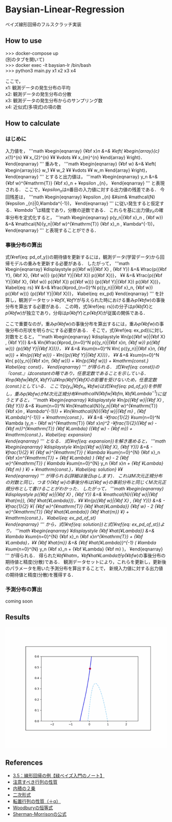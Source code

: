 # Baysian-Linear-Regression
ベイズ線形回帰のフルスクラッチ実装

## How to use
\>\>\> docker-compose up  
(別のタブを開いて)  
\>\>\> docker exec -it baysian-lr /bin/bash  
\>\>\> python3 main.py x1 x2 x3 x4  

ここで，  
x1: 観測データの発生分布の平均  
x2: 観測データの発生分布の分散  
x3: 観測データの発生分布からのサンプリング数  
x4: 近似式(多項式)の項の数  

## How to calculate
### はじめに
入力値を，
'''math
¥begin{eqnarray}
    {¥bf x}_n &=&
        ¥left(
            ¥begin{array}{c}
                x_{1}^{n} ¥¥
                x_{2}^{n} ¥¥
                ¥vdots ¥¥
                x_{m}^{n}
            ¥end{array}
        ¥right)．
¥end{eqnarray}
'''
重みを，
'''math
¥begin{eqnarray}
    {¥bf w} &=&
        ¥left(
            ¥begin{array}{c}
                w_1 ¥¥
                w_2 ¥¥
                ¥vdots ¥¥
                w_m
            ¥end{array}
        ¥right)，
¥end{eqnarray}
'''
とすると出力値は，
'''math
¥begin{eqnarray}
    y_n &=& {¥bf w}^{¥mathrm{T}} {¥bf x}_n + ¥epsilon _{n}，
¥end{eqnarray}
'''
と表現される．
ここで，$¥epsilon _{n}$はn番目の入力値に対する出力値の残差である．
今回残差は，
'''math
¥begin{eqnarray}
    ¥epsilon _{n} &¥sim& ¥mathcal{N}(¥epsilon _{n}|0,¥lambda^{-1})，
¥end{eqnarray}
'''
に従い発生すると仮定する．$¥lambda^{-1}$は精度であり，分散の逆数である．
これらを基に出力値$y_n$の確率分布を定式化すると，
'''math
¥begin{eqnarray}
    p(y_n|{¥bf x}_n , {¥bf w}) &=& ¥mathcal{N}(y_n|{¥bf w}^{¥mathrm{T}} {¥bf x}_n , ¥lambda^{-1})，
¥end{eqnarray}
'''
と表現することができる．

### 事後分布の算出
式(¥ref{eq: pd_of_y})の期待値を更新するには，観測データ(学習データ)から回帰モデルの重みを更新する必要がある．
したがって，
'''math
¥begin{eqnarray}
    ¥displaystyle 
    p({¥bf w}|{¥bf X} , {¥bf Y}) &=& ¥frac{p({¥bf Y}, {¥bf X}, {¥bf w})} {p({¥bf Y}|{¥bf X}) p({¥bf X})}，  ¥¥
                                 &=& ¥frac{p({¥bf Y}|{¥bf X}, {¥bf w}) p({¥bf X}) p({¥bf w})} {p({¥bf Y}|{¥bf X}) p({¥bf X})}，¥label{eq: rs} ¥¥
                                 &=& ¥frac{¥prod_{n=0}^N p({y_n}|{¥bf x}_n, {¥bf w}) p({¥bf w})} {p({¥bf Y}|{¥bf X})}， ¥label{eq: ex_pd}
¥end{eqnarray}
'''
を計算し，観測データセット${¥bf X}, {¥bf Y}$が与えられた時における重み$p({¥bf w})$の事後分布を算出する必要がある．
この時，式(¥ref{eq: rs})の分子は$p({¥bf X})$と$p({¥bf w})$が独立であり，分母は$p({¥bf Y})$と$p({¥bf X})$が従属の関係である．

ここで重要なのが，重み$p({¥bf w})$の事後分布を算出するには，重み$p({¥bf w})$の事後分布の形状を明らかにする必要がある．
そこで，式(¥ref{eq: ex_pd})に対し対数をとると，
'''math
¥begin{eqnarray}
    ¥displaystyle 
    ¥ln{p({¥bf w}|{¥bf X} , {¥bf Y})} &=& ¥ln{¥frac{¥prod_{n=0}^N p({y_n}|{¥bf x}_n, {¥bf w}) p({¥bf w})} {p({¥bf Y}|{¥bf X})}}，  ¥¥
                                      &=& ¥sum_{n=0}^N ¥ln{ p({y_n}|{¥bf x}_n, {¥bf w})} + ¥ln{p({¥bf w})} - ¥ln{{p({¥bf Y}|{¥bf X})}}， ¥¥
                                      &=& ¥sum_{n=0}^N ¥ln{ p({y_n}|{¥bf x}_n, {¥bf w})} + ¥ln{p({¥bf w})} + ¥mathrm{const.} ¥label{eq: const}，
¥end{eqnarray}
'''
が得られる．
式(¥ref{eq: const})の『const.』はconstantの略であり，任意定数であることを示している．
$¥ln{p({¥bf w}|{¥bf X} , {¥bf Y})}$は$¥ln{{p({¥bf Y}|{¥bf X})}}$の影響を受けないため，任意定数(const.)としている．
ここで$p({y_n}|{¥bf x}_n, {¥bf w})$は式(¥ref{eq: pd_of_y})を参照し，重み$p({¥bf w})$がM次元正規分布$¥mathcal{N}({¥bf w}|{¥bf m} , {¥bf ¥Lambda}^{-1})$に従うとすると，
'''math
¥begin{eqnarray}
    ¥displaystyle 
    ¥ln{p({¥bf w}|{¥bf X} , {¥bf Y})} &=& ¥sum_{n=0}^N ¥ln{¥mathcal{N}(y_n|{¥bf w}^{¥mathrm{T}} {¥bf x}_n , ¥lambda^{-1})} + ¥ln{¥mathcal{N}({¥bf w}|{¥bf m} , {¥bf ¥Lambda}^{-1})} + ¥mathrm{const.}，  ¥¥
                                      &=& -¥frac{1}{2} ¥sum_{n=0}^N ¥lambda (y_n - {¥bf w}^{¥mathrm{T}} {¥bf x}_n)^2 -¥frac{1}{2}({¥bf w} - {¥bf m})^{¥mathrm{T}} {¥bf ¥Lambda} ({¥bf w} - {¥bf m}) + ¥mathrm{const.}，¥label{eq: expansion}                                                 
¥end{eqnarray}
'''
となる．
式(¥ref{eq: expansion})を解き進めると，
'''math
¥begin{eqnarray}
    ¥displaystyle 
    ¥ln{p({¥bf w}|{¥bf X}, {¥bf Y})} &=& - ¥frac{1}{2} ¥{ {¥bf w}^{¥mathrm{T}} ( ¥lambda ¥sum_{n=0}^{N} {¥bf x}_n {¥bf x}_n^{¥mathrm{T}} + {¥bf ¥Lambda} ) {¥bf w}
                                         - 2 {¥bf w}^{¥mathrm{T}} ( ¥lambda ¥sum_{n=0}^{N} y_n {¥bf x}_n + {¥bf ¥Lambda} {¥bf m} ) ¥} + ¥mathrm{const.}，¥label{eq: solution}  ¥¥                                            
¥end{eqnarray}
'''
が得られる(詳細は後日upします)．
これはM次元正規分布の対数と同じ，つまり{¥bf w}の事後分布は{¥bf w}の事前分布と同じくM次元正規分布として書けることがわかった．
したがって，
'''math
¥begin{eqnarray}
    ¥displaystyle 
    p({¥bf w}|{¥bf X} , {¥bf Y}) &=& ¥mathcal{N}({¥bf w}|{¥bf ¥hat{m}}, {¥bf ¥hat{¥Lambda}})，¥¥
    ¥ln{p({¥bf w}|{¥bf X} , {¥bf Y})} &=&  - ¥frac{1}{2} ¥{ {¥bf w}^{¥mathrm{T}} {¥bf ¥hat{¥Lambda}} {¥bf w} - 2 {¥bf w}^{¥mathrm{T}} {¥bf ¥hat{¥Lambda}} {¥bf ¥hat{m}} ¥} + ¥mathrm{const.}， ¥label{eq: ex_pd_of_st}                                                
¥end{eqnarray}
'''
から，式(¥ref{eq: solution})と式(¥ref{eq: ex_pd_of_st})より，
'''math
¥begin{eqnarray}
    ¥displaystyle 
    {¥bf ¥hat{¥Lambda}} &=& ¥lambda ¥sum_{n=0}^{N} {¥bf x}_n {¥bf x}_n^{¥mathrm{T}} + {¥bf ¥Lambda}，¥¥
    {¥bf ¥hat{m}} &=& {¥bf ¥hat{¥Lambda}}^{-1} ( ¥lambda ¥sum_{n=0}^{N} y_n {¥bf x}_n + {¥bf ¥Lambda} {¥bf m} )，
¥end{eqnarray}
'''
が得られる．
得られた${¥bf ¥hat{m}}$，${¥bf ¥hat{¥Lambda}}$が$p({¥bf w})$の事後分布の期待値と精度(分散)である．
観測データセットにより，これらを更新し，更新後のパラメータを用いた予測分布を算出することで，
新規入力値に対する出力値の期待値と精度(分散)を獲得する．

### 予測分布の算出
coming soon

## Results
![result](https://github.com/rrrrind/Baysian-Linear-Regression/blob/main/workspace/results/result.gif)

## References
- [3.5：線形回帰の例【緑ベイズ入門のノート】](https://www.anarchive-beta.com/entry/2020/11/12/100521)
- [注意すべき行列の性質](https://oguemon.com/study/linear-algebra/matrix-notice/)
- [内積の２乗](https://ameblo.jp/accade/entry-11899474992.html)
- [二次形式](https://mathwords.net/vecmatseki)
- [転置行列の性質（＋α）](http://web.wakayama-u.ac.jp/~wuhy/am3.pdf)
- [Woodburyの恒等式](https://mathtrain.jp/woodbury)
- [Sherman-Morrisonの公式](http://ibisforest.org/index.php?Sherman-Morrison%E3%81%AE%E5%85%AC%E5%BC%8F)